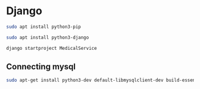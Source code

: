 # Django
```bash 
sudo apt install python3-pip
``` 
```bash
sudo apt install python3-django
```
```bash 
django startproject MedicalService
```
## Connecting mysql
```bash
sudo apt-get install python3-dev default-libmysqlclient-dev build-essential pkg-config
```
